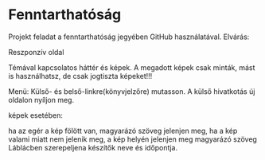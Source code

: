 # Fenntarthatóság
Projekt feladat a fenntarthatóság jegyében GitHub használatával.
Elvárás:

Reszponzív oldal

Témával kapcsolatos háttér és képek. A megadott képek csak minták, mást is használhatsz, de csak jogtiszta képeket!!!

Menü: Külső- és belső-linkre(könyvjelzőre) mutasson. A külső hivatkotás új oldalon nyíljon meg.

képek esetében:

 ha az egér a kép fölött van, magyarázó szöveg jelenjen meg, 
ha a kép valami miatt nem jelenik meg, a kép helyén jelenjen meg magyarázó szöveg
Láblácben szerepeljena készítők neve és időpontja.